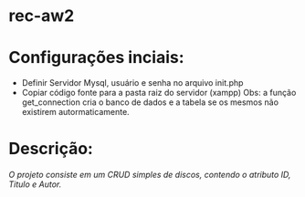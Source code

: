 # rec-aw2

# Configurações inciais:
* Definir Servidor Mysql, usuário e senha no arquivo init.php
* Copiar código fonte para a pasta raiz do servidor (xampp)
Obs: a função get_connection cria o banco de dados e a tabela se os mesmos não existirem autormaticamente.


# Descrição:
  ###### O projeto consiste em um CRUD simples de discos, contendo o atributo ID, Titulo e Autor.
